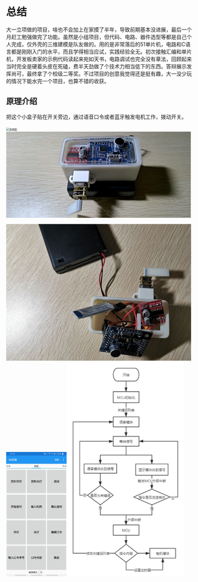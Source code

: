 # 总结	

​		大一立项做的项目，啥也不会加上在家摸了半年，导致前期基本没进展，最后一个月赶工勉强做完了功能。虽然是小组项目，但代码、电路、器件选型等都是自己个人完成，仅外壳的三维建模是队友做的。用的是非常落后的51单片机，电路和C语言都是刚刚入门的水平，而且学得相当应试，实践经验全无。初次接触汇编和单片机，开发板卖家的示例代码读起来宛如天书，电路调试也完全没有章法，回顾起来当时完全是硬着头皮在死磕，费半天劲做了个技术力相当低下的东西。答辩展示发挥尚可，最终拿了个校级二等奖。不过项目的创意我觉得还是挺有趣，大一没少玩的情况下能水完一个项目，也算不错的收获。



## 原理介绍

​		把这个小盒子贴在开关旁边，通过语音口令或者蓝牙触发电机工作，拨动开关。

<img src="./images/p1" alt="透视图" style="zoom:50%;" /><img src=".\images\image-20220805210744442.png" alt="实拍图" style="zoom:50%;" />







<img src=".\images\image-20220805204920315.png" alt="结构连接图" style="zoom:50%;" /><img src=".\images\image-20220805210817706.png" alt="蓝牙交互界面" style="zoom: 33%;" /><img src=".\images\image-20220805211124697.png" alt="程序流程图" style="zoom: 67%;" />






